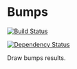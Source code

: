 # Bumps

[![Build Status](https://travis-ci.org/johnwalley/bumps.svg?branch=master)](https://travis-ci.org/johnwalley/bumps)

[![Dependency Status](https://gemnasium.com/badges/github.com/johnwalley/bumps.svg)](https://gemnasium.com/github.com/johnwalley/bumps)

Draw bumps results.

